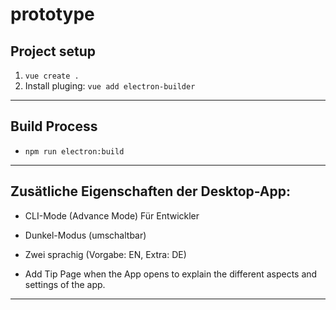 # prototype

## Project setup
1. ``vue create .``
2. Install pluging: ``vue add electron-builder``

___

## Build Process
* ``npm run electron:build``
___

## Zusätliche Eigenschaften der Desktop-App:

* CLI-Mode (Advance Mode) Für Entwickler

* Dunkel-Modus (umschaltbar)

* Zwei sprachig (Vorgabe: EN, Extra: DE)

* Add Tip Page when the App opens to explain the different aspects and settings of the app.
___
